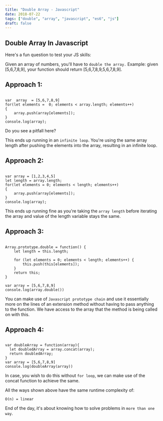 ```yaml
---
title: "Double Array - Javascript"
date: 2018-07-22
tags: ["double", "array", "javascript", "es6", "js"]
draft: false
---
```


Double Array In Javascript
------

Here's a fun question to test your JS skills:

Given an array of numbers, you'll have to `double the array.`
Example: given [5,6,7,8,9], your function should return [5,6,7,8,9,5,6,7,8,9].

Approach 1:
-----

```

var  array  = [5,6,7,8,9]
for(let elements =  0; elements < array.length; elements++)
{
	array.push(array[elements]);
}
console.log(array);

```

Do you see a pitfall here?

This ends up running in an `infinite loop`. You're using the same array length after pushing the elements into the array, resulting in an infinite loop.

Approach 2:
-----

```

var array = [1,2,3,4,5]
let length = array.length;
for(let elements = 0; elements < length; elements++)
{
    array.push(array[elements]);
}
console.log(array);

```

This ends up running fine as you're taking the `array length` before iterating the array and value of the length variable stays the same.

Approach 3:
-----

```

Array.prototype.double = function() {
    let length = this.length;

    for (let elements = 0; elements < length; elements++) {
        this.push(this[elements]);
    }
    return this;
}

var array = [5,6,7,8,9]
console.log(array.double())

```

You can make use of `Javascript prototype chain` and use it essentially more on the lines of an extension method without having to pass anything to the function. We have access to the array that the method is being called on with this.

Approach 4:
-----

```

var doubleArray = function(array){
  let doubledArray = array.concat(array);
  return doubledArray;
}
var array = [5,6,7,8,9]
console.log(doubleArray(array))

```

In case, you wish to do this without `for loop`, we can make use of the concat function to achieve the same.

All the ways shown above have the same runtime complexity of:

`O(n) = linear`

End of the day, it's about knowing how to solve problems in `more than one way`.